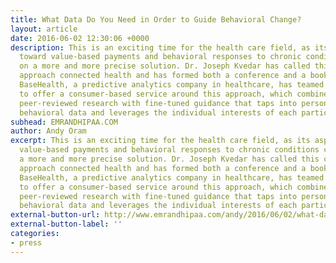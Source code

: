 ```yaml
---
title: What Data Do You Need in Order to Guide Behavioral Change?
layout: article
date: 2016-06-02 12:30:06 +0000
description: This is an exciting time for the health care field, as its aspirations
  toward value-based payments and behavioral responses to chronic conditions converge
  on a more and more precise solution. Dr. Joseph Kvedar has called this comprehensive
  approach connected health and has formed both a conference and a book around it.
  BaseHealth, a predictive analytics company in healthcare, has teamed up with TriVita
  to offer a consumer-based service around this approach, which combines access to
  peer-reviewed research with fine-tuned guidance that taps into personal health and
  behavioral data and leverages the individual interests of each participant...
subhead: EMRANDHIPAA.COM
author: Andy Oram
excerpt: This is an exciting time for the health care field, as its aspirations toward
  value-based payments and behavioral responses to chronic conditions converge on
  a more and more precise solution. Dr. Joseph Kvedar has called this comprehensive
  approach connected health and has formed both a conference and a book around it.
  BaseHealth, a predictive analytics company in healthcare, has teamed up with TriVita
  to offer a consumer-based service around this approach, which combines access to
  peer-reviewed research with fine-tuned guidance that taps into personal health and
  behavioral data and leverages the individual interests of each participant...
external-button-url: http://www.emrandhipaa.com/andy/2016/06/02/what-data-do-you-need-in-order-to-guide-behavioral-change
external-button-label: ''
categories:
- press
---
```


